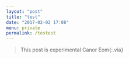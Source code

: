 ```yaml
---
layout: "post"
title: "test"
date: "2017-02-02 17:08"
menu: private
permalink: /testest
---
```


> This post is experimental
> Canor Eom{:.via}
